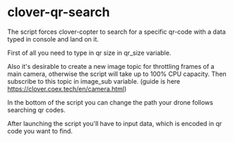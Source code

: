 # clover-qr-search
The script forces clover-copter to search for a specific qr-code with a data typed in console and land on it.

First of all you need to type in qr size in qr_size variable.

Also it's desirable to create a new image topic for throttling frames of a main camera, otherwise the script will take up to 100% CPU capacity. Then subscribe to this topic in image_sub variable. (guide is here https://clover.coex.tech/en/camera.html)

In the bottom of the script you can change the path your drone follows searching qr codes.

After launching the script you'll have to input data, which is encoded in qr code you want to find.
